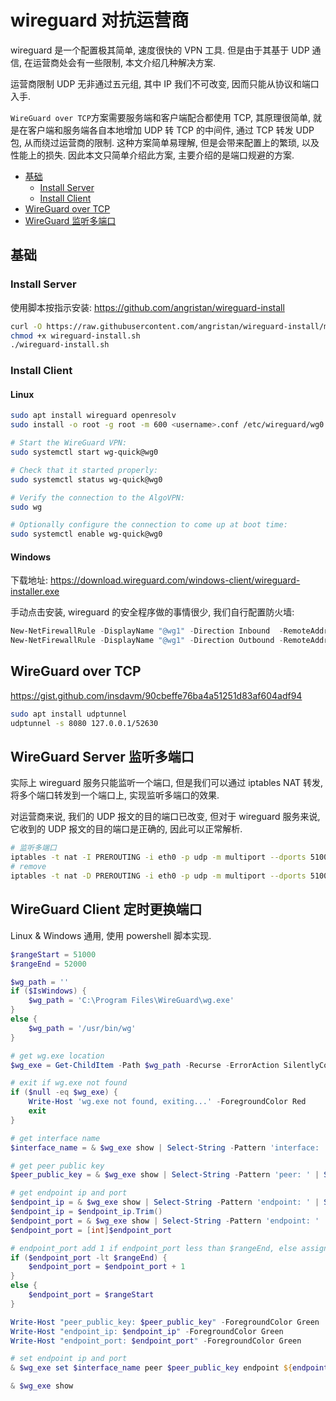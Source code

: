 # wireguard 对抗运营商

wireguard 是一个配置极其简单, 速度很快的 VPN 工具. 但是由于其基于 UDP 通信, 在运营商处会有一些限制, 本文介绍几种解决方案.

运营商限制 UDP 无非通过五元组, 其中 IP 我们不可改变, 因而只能从协议和端口入手.

`WireGuard over TCP`方案需要服务端和客户端配合都使用 TCP, 其原理很简单, 就是在客户端和服务端各自本地增加 UDP 转 TCP 的中间件, 通过 TCP 转发 UDP 包, 从而绕过运营商的限制.
这种方案简单易理解, 但是会带来配置上的繁琐, 以及性能上的损失. 因此本文只简单介绍此方案, 主要介绍的是端口规避的方案.

<!-- TOC tocDepth:2..3 chapterDepth:2..6 -->

- [基础](#基础)
  - [Install Server](#install-server)
  - [Install Client](#install-client)
- [WireGuard over TCP](#wireguard-over-tcp)
- [WireGuard 监听多端口](#wireguard-监听多端口)

<!-- /TOC -->

## 基础

### Install Server

使用脚本按指示安装: https://github.com/angristan/wireguard-install

```bash
curl -O https://raw.githubusercontent.com/angristan/wireguard-install/master/wireguard-install.sh
chmod +x wireguard-install.sh
./wireguard-install.sh
```

### Install Client

#### Linux

```bash
sudo apt install wireguard openresolv
sudo install -o root -g root -m 600 <username>.conf /etc/wireguard/wg0.conf

# Start the WireGuard VPN:
sudo systemctl start wg-quick@wg0

# Check that it started properly:
sudo systemctl status wg-quick@wg0

# Verify the connection to the AlgoVPN:
sudo wg

# Optionally configure the connection to come up at boot time:
sudo systemctl enable wg-quick@wg0
```

#### Windows

下载地址: https://download.wireguard.com/windows-client/wireguard-installer.exe

手动点击安装, wireguard 的安全程序做的事情很少, 我们自行配置防火墙:

```ps1
New-NetFirewallRule -DisplayName "@wg1" -Direction Inbound  -RemoteAddress 10.66.66.1/24 -Action Allow
New-NetFirewallRule -DisplayName "@wg1" -Direction Outbound -RemoteAddress 10.66.66.1/24 -Action Allow
```

## WireGuard over TCP

https://gist.github.com/insdavm/90cbeffe76ba4a51251d83af604adf94

```bash
sudo apt install udptunnel
udptunnel -s 8080 127.0.0.1/52630
```

## WireGuard Server 监听多端口

实际上 wireguard 服务只能监听一个端口, 但是我们可以通过 iptables NAT 转发, 将多个端口转发到一个端口上, 实现监听多端口的效果.

对运营商来说, 我们的 UDP 报文的目的端口已改变, 但对于 wireguard 服务来说, 它收到的 UDP 报文的目的端口是正确的, 因此可以正常解析.

```bash
# 监听多端口
iptables -t nat -I PREROUTING -i eth0 -p udp -m multiport --dports 51000:52000  -j REDIRECT --to-ports 52630
# remove
iptables -t nat -D PREROUTING -i eth0 -p udp -m multiport --dports 51000:52000  -j REDIRECT --to-ports 52630
```

## WireGuard Client 定时更换端口

Linux & Windows 通用, 使用 powershell 脚本实现.

```ps1
$rangeStart = 51000
$rangeEnd = 52000

$wg_path = ''
if ($IsWindows) {
    $wg_path = 'C:\Program Files\WireGuard\wg.exe'
}
else {
    $wg_path = '/usr/bin/wg'
}

# get wg.exe location
$wg_exe = Get-ChildItem -Path $wg_path -Recurse -ErrorAction SilentlyContinue | Select-Object -First 1

# exit if wg.exe not found
if ($null -eq $wg_exe) {
    Write-Host 'wg.exe not found, exiting...' -ForegroundColor Red
    exit
}

# get interface name
$interface_name = & $wg_exe show | Select-String -Pattern 'interface: ' | Select-Object -First 1 | ForEach-Object { $_.ToString().Split(' ')[1] }

# get peer public key
$peer_public_key = & $wg_exe show | Select-String -Pattern 'peer: ' | Select-Object -First 1 | ForEach-Object { $_.ToString().Split(' ')[1] }

# get endpoint ip and port
$endpoint_ip = & $wg_exe show | Select-String -Pattern 'endpoint: ' | Select-Object -First 1 | ForEach-Object { $_.ToString().Split(':')[1] }
$endpoint_ip = $endpoint_ip.Trim()
$endpoint_port = & $wg_exe show | Select-String -Pattern 'endpoint: ' | Select-Object -First 1 | ForEach-Object { $_.ToString().Split(':')[2] }
$endpoint_port = [int]$endpoint_port

# endpoint_port add 1 if endpoint_port less than $rangeEnd, else assign $rangeStart
if ($endpoint_port -lt $rangeEnd) {
    $endpoint_port = $endpoint_port + 1
}
else {
    $endpoint_port = $rangeStart
}

Write-Host "peer_public_key: $peer_public_key" -ForegroundColor Green
Write-Host "endpoint_ip: $endpoint_ip" -ForegroundColor Green
Write-Host "endpoint_port: $endpoint_port" -ForegroundColor Green

# set endpoint ip and port
& $wg_exe set $interface_name peer $peer_public_key endpoint ${endpoint_ip}:${endpoint_port}

& $wg_exe show
```
